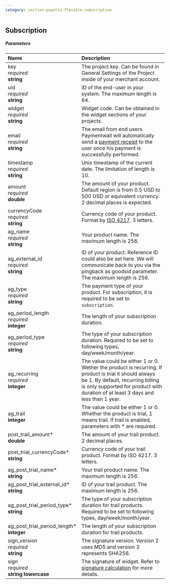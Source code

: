 ```yaml
---
category: section-payalto-flexible-subscription
---
```

## Subscription

##### Parameters

| Name | Description|
|:---|:---|
|key<br>*required*<br>**string**| The project key. Can be found in General Settings of the Project inside of your merchant account.|
|uid<br>*required*<br>**string**| ID of the end-user in your system. The maximum length is 64. |
|widget<br>*required*<br>**string**| Widget code. Can be obtained in the widget sections of your projects.|
|email<br>*required*<br>**string**| The email from end users. Paymentwall will automatically send a [payment receipt]() to the user once his payment is successfully performed. |
|timestamp<br>*required*<br>**string**| Unix timestamp of the current date. The limitation of length is 10.|
|amount<br>*required*<br> **double** | The amount of your product. Default region is from 0.5 USD to 500 USD or equivalent currency. 2 decimal places is expected.|
|currencyCode<br>*required*<br>**string**| Currency code of your product. Format by [ISO 4217](https://en.wikipedia.org/wiki/ISO_4217#Active_codes). 3 letters. |
|ag_name<br>*required*<br>**string**| Your product name. The maximum length is 256. |
|ag_external_id<br>*required*<br>**string**| ID of your product. Reference ID could also be set here. We will communicate back to you via the pingback as goodsid parameter. The maximum length is 256. |
|ag_type<br>*required*<br>**string**| The payment type of your product. For subscription, it is required to be set to ```subscription```.|
|ag_period_length<br>*required*<br>**integer**| The length of your subscription duration. |
|ag_period_type<br>*required*<br>**string**| The type of your subscription duration. Required to be set to following types, day/week/month/year. |
|ag_recurring<br>*required*<br>**integer**| The value could be either 1 or 0. Wether the product is recurring. If product is trial it should always be 1. By default, recurring billing is only supported for product with duration of at least 3 days and less than 1 year.|
|ag_trail<br>**integer**| The value could be either 1 or 0. Whether the product is trial, 1 means trail. If  trail is enabled, parameters with * are required.|
|post_trail_amount*<br> **double**| The amount of your trail product.  2 decimal places.|
|post_trial_currencyCode*<br>**string**| Currency code of your trail product. Format by ISO 4217. 3 letters.|
|ag_post_trial_name*<br>**string**| Your trail product name. The maximum length is 256.|
|ag_post_trial_external_id*<br>**string**| ID of your trail product. The maximum length is 256.|
|ag_post_trial_period_type*<br>**string**| The type of your subscription duration for trail products. Required to be set to following types, day/week/month/year. |
|ag_post_trial_period_length*<br>**integer**| The length of your subscription duration for trail products.|
|sign_version<br>*required*<br>**string**| The signature version. Version 2 uses MD5 and version 3 represents SHA256.|
|sign<br>*required*<br>**string lowercase**|The signature of widget. Refer to [signature calculation](/paymentwall.github.io/signature-calculation) for more details.|
